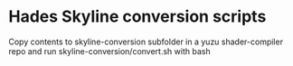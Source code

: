 # Hades Skyline conversion scripts

Copy contents to skyline-conversion subfolder in a yuzu shader-compiler repo and run skyline-conversion/convert.sh with bash
